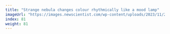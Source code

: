 ```yaml
---
title: "Strange nebula changes colour rhythmically like a mood lamp"
imageUrl: "https://images.newscientist.com/wp-content/uploads/2023/11/20115956/SEI_179471978.jpg?width=600"
index: 81
weight: 81
---
```

